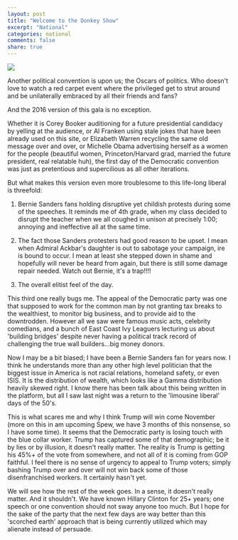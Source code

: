 ```yaml
---
layout: post
title: "Welcome to the Donkey Show"
excerpt: "National"
categories: national
comments: false
share: true
---
```



![](http://static.tvgcdn.net/rovi/showcards/feed/574/thumbs/31156574_1300x1733.jpg)


Another political convention is upon us; the Oscars of politics. Who doesn't love to watch a red carpet event where the privileged get to strut around and be unilaterally embraced by all their friends and fans?


And the 2016 version of this gala is no exception. 


Whether it is Corey Booker auditioning for a future presidential candidacy by yelling at the audience, or Al Franken using stale jokes that have been already used on this site, or Elizabeth Warren recycling the same old message over and over, or Michelle Obama advertising herself as a women for the people (beautiful women, Princeton/Harvard grad, married the future president, real relatable huh), the first day of the Democratic convention was just as pretentious and supercilious as all other iterations.


But what makes this version even more troublesome to this life-long liberal is threefold:


1) Bernie Sanders fans holding disruptive yet childish protests during some of the speeches. It reminds me of 4th grade, when my class decided to disrupt the teacher when we all coughed in unison at precisely 1:00; annoying and ineffective all at the same time. 


2) The fact those Sanders protesters had good reason to be upset. I mean when Admiral Ackbar's daughter is out to sabotage your campaign, ire is bound to occur. I mean at least she stepped down in shame and hopefully will never be heard from again, but there is still some damage repair needed. Watch out Bernie, it's a trap!!!!


3) The overall elitist feel of the day.


This third one really bugs me. The appeal of the Democratic party was one that supposed to work for the common man by not granting tax breaks to the wealthiest, to monitor big business, and to provide aid to the downtrodden. However all we saw were famous music acts, celebrity comedians, and a bunch of East Coast Ivy Leaguers lecturing us about 'building bridges' despite never having a political track record of challenging the true wall builders...big money donors.


Now I may be a bit biased; I have been a Bernie Sanders fan for years now. I think he understands more than any other high level politician that the biggest issue in America is not racial relations, homeland safety, or even ISIS. It is the distribution of wealth, which looks like a Gamma distribution heavily skewed right. I know there has been talk about this being written in the platform, but all I saw last night was a return to the 'limousine liberal' days of the 50's.


This is what scares me and why I think Trump will win come November (more on this in am upcoming Spew, we have 3 months of this nonsense, so I have some time). It seems that the Democratic party is losing touch with the blue collar worker. Trump has captured some of that demographic; be it by lies or by illusion, it doesn't really matter. The reality is Trump is getting his 45%+ of the vote from somewhere, and not all of it is coming from GOP faithful. I feel there is no sense of urgency to appeal to Trump voters; simply bashing Trump over and over will not win back some of those disenfranchised workers. It certainly hasn't yet.



We will see how the rest of the week goes. In a sense, it doesn't really matter. And it shouldn't. We have known Hillary Clinton for 25+ years; one speech or one convention should not sway anyone too much. But I hope for the sake of the party that the next few days are way better than this 'scorched earth' approach that is being currently utilized which may alienate instead of persuade.









